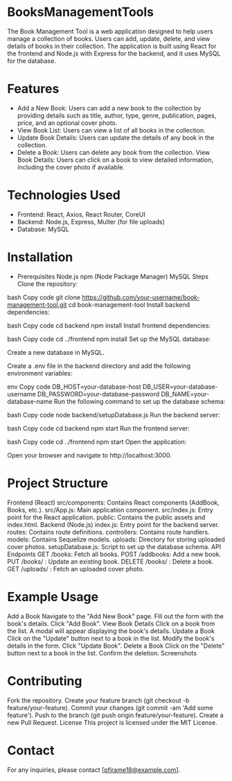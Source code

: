# BooksManagementTools


The Book Management Tool is a web application designed to help users manage a collection of books. Users can add, update, delete, and view details of books in their collection. The application is built using React for the frontend and Node.js with Express for the backend, and it uses MySQL for the database.

# Features
- Add a New Book: Users can add a new book to the collection by      providing details such as title, author, type, genre, publication, pages, price, and an optional cover photo.
- View Book List: Users can view a list of all books in the collection.
- Update Book Details: Users can update the details of any book in the collection.
- Delete a Book: Users can delete any book from the collection.
View Book Details: Users can click on a book to view detailed information, including the cover photo if available.
# Technologies Used
- Frontend: React, Axios, React Router, CoreUI
- Backend: Node.js, Express, Multer (for file uploads)
- Database: MySQL
# Installation
 - Prerequisites
Node.js
npm (Node Package Manager)
MySQL
Steps
Clone the repository:

bash
Copy code
git clone https://github.com/your-username/book-management-tool.git
cd book-management-tool
Install backend dependencies:

bash
Copy code
cd backend
npm install
Install frontend dependencies:

bash
Copy code
cd ../frontend
npm install
Set up the MySQL database:

Create a new database in MySQL.

Create a .env file in the backend directory and add the following environment variables:

env
Copy code
DB_HOST=your-database-host
DB_USER=your-database-username
DB_PASSWORD=your-database-password
DB_NAME=your-database-name
Run the following command to set up the database schema:

bash
Copy code
node backend/setupDatabase.js
Run the backend server:

bash
Copy code
cd backend
npm start
Run the frontend server:

bash
Copy code
cd ../frontend
npm start
Open the application:

Open your browser and navigate to http://localhost:3000.

# Project Structure
Frontend (React)
src/components: Contains React components (AddBook, Books, etc.).
src/App.js: Main application component.
src/index.js: Entry point for the React application.
public: Contains the public assets and index.html.
Backend (Node.js)
index.js: Entry point for the backend server.
routes: Contains route definitions.
controllers: Contains route handlers.
models: Contains Sequelize models.
uploads: Directory for storing uploaded cover photos.
setupDatabase.js: Script to set up the database schema.
API Endpoints
GET /books: Fetch all books.
POST /addbooks: Add a new book.
PUT /books/
: Update an existing book.
DELETE /books/
: Delete a book.
GET /uploads/
: Fetch an uploaded cover photo.

# Example Usage
Add a Book
Navigate to the "Add New Book" page.
Fill out the form with the book's details.
Click "Add Book".
View Book Details
Click on a book from the list.
A modal will appear displaying the book's details.
Update a Book
Click on the "Update" button next to a book in the list.
Modify the book's details in the form.
Click "Update Book".
Delete a Book
Click on the "Delete" button next to a book in the list.
Confirm the deletion.
Screenshots



# Contributing
Fork the repository.
Create your feature branch (git checkout -b feature/your-feature).
Commit your changes (git commit -am 'Add some feature').
Push to the branch (git push origin feature/your-feature).
Create a new Pull Request.
License
This project is licensed under the MIT License.

# Contact
For any inquiries, please contact [pfirame18@example.com].